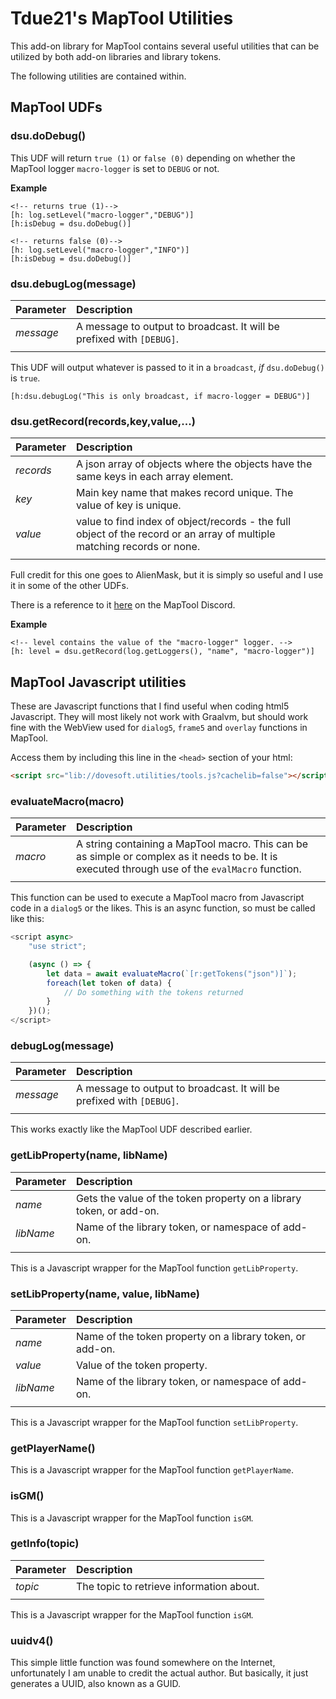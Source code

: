 # Tdue21's MapTool Utilities

This add-on library for MapTool contains several useful utilities that can 
be utilized by both add-on libraries and library tokens. 

The following utilities are contained within. 

## MapTool UDFs

### dsu.doDebug()

This UDF will return `true (1)` or `false (0)` depending on whether the MapTool logger `macro-logger` is set to `DEBUG` or not. 

**Example**
```
<!-- returns true (1)-->
[h: log.setLevel("macro-logger","DEBUG")]
[h:isDebug = dsu.doDebug()]

<!-- returns false (0)-->
[h: log.setLevel("macro-logger","INFO")]
[h:isDebug = dsu.doDebug()]
```

### dsu.debugLog(message)
| Parameter | Description |
|:--- | :--- |
| *message* | A message to output to broadcast. It will be prefixed with `[DEBUG]`. |
| | |

This UDF will output whatever is passed to it in a `broadcast`, *if* `dsu.doDebug()` is `true`.

```
[h:dsu.debugLog("This is only broadcast, if macro-logger = DEBUG")]
```

### dsu.getRecord(records,key,value,...)
| Parameter | Description |
|:--- | :--- |
| *records* | A json array of objects where the objects have the same keys in each array element. |
| *key* | Main key name that makes record unique. The value of key is unique. |
| *value* | value to find index of object/records - the full object of the record or an array of multiple matching records or none. |
| | |

Full credit for this one goes to AlienMask, but it is simply so useful and I use it in some of the other UDFs. 

There is a reference to it [here](https://discord.com/channels/296230822262865920/296657960720007169/1036004905015574579
) on the MapTool Discord. 

**Example**
```
<!-- level contains the value of the "macro-logger" logger. -->
[h: level = dsu.getRecord(log.getLoggers(), "name", "macro-logger")]
```
   
## MapTool Javascript utilities

These are Javascript functions that I find useful when coding html5 Javascript. They will most likely not work with Graalvm, but should work fine with the
WebView used for `dialog5`, `frame5` and `overlay` functions in MapTool. 

Access them by including this line in the `<head>` section of your html: 
```html
<script src="lib://dovesoft.utilities/tools.js?cachelib=false"></script>
```

### evaluateMacro(macro)
| Parameter | Description |
|:--- | :--- |
| *macro* | A string containing a MapTool macro. This can be as simple or complex as it needs to be. It is executed through use of the `evalMacro` function. |
| | |

This function can be used to execute a MapTool macro from Javascript code in a `dialog5` or the likes. 
This is an async function, so must be called like this: 

```js
<script async>
    "use strict";

    (async () => {
        let data = await evaluateMacro(`[r:getTokens("json")]`);
        foreach(let token of data) {
            // Do something with the tokens returned
        }
    })();
</script>
```

### debugLog(message)
| Parameter | Description |
|:--- | :--- |
| *message* | A message to output to broadcast. It will be prefixed with `[DEBUG]`. |
| | |

This works exactly like the MapTool UDF described earlier. 

### getLibProperty(name, libName) 
| Parameter | Description |
|:--- | :--- |
| *name* | Gets the value of the token property on a library token, or add-on. |
| *libName* | Name of the library token, or namespace of add-on. |
| | |

This is a Javascript wrapper for the MapTool function `getLibProperty`.

### setLibProperty(name, value, libName) 
| Parameter | Description |
|:--- | :--- |
| *name* | Name of the token property on a library token, or add-on. |
| *value* | Value of the token property. |
| *libName* | Name of the library token, or namespace of add-on. |
| | |

This is a Javascript wrapper for the MapTool function `setLibProperty`.

### getPlayerName() 
This is a Javascript wrapper for the MapTool function `getPlayerName`.

### isGM() 
This is a Javascript wrapper for the MapTool function `isGM`.

### getInfo(topic) 
| Parameter | Description |
|:--- | :--- |
| *topic* | The topic to retrieve information about. |
| | |

This is a Javascript wrapper for the MapTool function `isGM`.

### uuidv4()
This simple little function was found somewhere on the Internet, unfortunately I am unable to credit the actual author. 
But basically, it just generates a UUID, also known as a GUID. 
